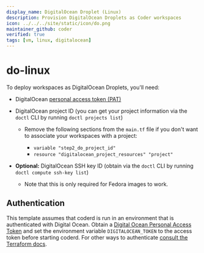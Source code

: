 ```yaml
---
display_name: DigitalOcean Droplet (Linux)
description: Provision DigitalOcean Droplets as Coder workspaces
icon: ../../../site/static/icon/do.png
maintainer_github: coder
verified: true
tags: [vm, linux, digitalocean]
---
```


# do-linux

To deploy workspaces as DigitalOcean Droplets, you'll need:

- DigitalOcean [personal access token
  (PAT)](https://docs.digitalocean.com/reference/api/create-personal-access-token/)

- DigitalOcean project ID (you can get your project information via the `doctl`
  CLI by running `doctl projects list`)

  - Remove the following sections from the `main.tf` file if you don't want to
    associate your workspaces with a project:

    - `variable "step2_do_project_id"`
    - `resource "digitalocean_project_resources" "project"`

- **Optional:** DigitalOcean SSH key ID (obtain via the `doctl` CLI by running
  `doctl compute ssh-key list`)

  - Note that this is only required for Fedora images to work.

## Authentication

This template assumes that coderd is run in an environment that is authenticated
with Digital Ocean. Obtain a [Digital Ocean Personal Access
Token](https://cloud.digitalocean.com/account/api/tokens) and set the
environment variable `DIGITALOCEAN_TOKEN` to the access token before starting
coderd. For other ways to authenticate [consult the Terraform
docs](https://registry.terraform.io/providers/digitalocean/digitalocean/latest/docs).
